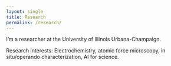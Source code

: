```yaml
---
layout: single
title: Research
permalink: /research/
---
```


I’m a researcher at the University of Illinois Urbana-Champaign. 

Research interests: Electrochemistry, atomic force microscopy, in situ/operando characterization, AI for science.
